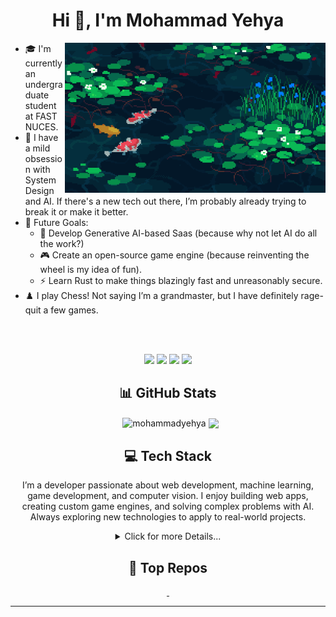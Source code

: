 <!-- <img src="https://github.com/MohammadYehya/MohammadYehya/blob/main/working.gif" alt="" /> -->
<h1 align="center">Hi 👋, I'm Mohammad Yehya</h1>
<img align='right' src="./gitassets/pondfish.gif" height="240px"/>
<p align="left">

- 🎓 I'm currently an undergraduate student at FAST NUCES.
- 🤖 I have a mild obsession with System Design and AI. If there's a new tech out there, I’m probably already trying to break it or make it better.
- 🚀 Future Goals:
  - 🧠 Develop Generative AI-based Saas (because why not let AI do all the work?)
  - 🎮 Create an open-source game engine (because reinventing the wheel is my idea of fun).
  - ⚡ Learn Rust to make things blazingly fast and unreasonably secure.
- ♟️ I play Chess! Not saying I’m a grandmaster, but I have definitely rage-quit a few games.

</p>

<p align="center">
  <!-- <img src="https://visitcount.itsvg.in/api?id=MohammadYehya&label=Profile%20Views&color=10&icon=0&pretty=true" /> -->
</p>

<br>
<br>

<p align="center"> 
  <a href="https://linkedin.com/in/mohammad-yehya"><img src="https://img.shields.io/badge/LinkedIn-%230077B5.svg?&style=for-the-badge&logo=linkedin&logoColor=white"/></a>
  <a href="https://mohammadyehya.github.io"><img src="https://img.shields.io/badge/Portfolio-darkred?&style=for-the-badge&logo=GoogleChrome&logoColor=white"/></a>  
  <a href="https://github.com/MohammadYehya"><img src="https://img.shields.io/badge/Github-black?&style=for-the-badge&logo=Github&logoColor=white"/></a>
  <a href="mailto:mohammad7446@gmail.com"><img src="https://img.shields.io/badge/Gmail-white?&style=for-the-badge&logo=gmail&logoColor=gmail"></a>
</p>

<h2 align="center">📊 GitHub Stats</h2>
<p align="center">&nbsp;
  <img align="center" src="https://github-readme-stats.vercel.app/api?username=MohammadYehya&theme=monokai&hide_border=false&include_all_commits=true&count_private=true" alt="mohammadyehya" />
  <img align="center" src="https://github-readme-stats.vercel.app/api/top-langs/?username=MohammadYehya&theme=monokai&hide_border=false&include_all_commits=true&count_private=true&layout=compact&langs_count=90"/>
</p>

<h2 align="center">💻 Tech Stack</h2>
<p align="center">I’m a developer passionate about web development, machine learning, game development, and computer vision. I enjoy building web apps, creating custom game engines, and solving complex problems with AI. Always exploring new technologies to apply to real-world projects.</p>
<details align="center">
  <summary>Click for more Details...</summary>
  <p align="center">
      <h3>Programming Languages</h3>
      <p align="center">
        <img src="https://img.shields.io/badge/c-%2300599C.svg?style=for-the-badge&logo=c&logoColor=white" alt="C" />
        <img src="https://img.shields.io/badge/c++-%2300599C.svg?style=for-the-badge&logo=c%2B%2B&logoColor=white" alt="C++" />
        <img src="https://img.shields.io/badge/c%23-%2300599C.svg?style=for-the-badge&logo=csharp&logoColor=white" alt="C#" />
        <img src="https://img.shields.io/badge/python-3670A0?style=for-the-badge&logo=python&logoColor=ffdd54" alt="Python" />
        <img src="https://img.shields.io/badge/rust-%23000000.svg?style=for-the-badge&logo=rust&logoColor=white" alt="Rust"/>
<!--         <img src="https://img.shields.io/badge/GDScript-%2374267B.svg?style=for-the-badge&logo=godotengine&logoColor=white" alt="GDScript"/> -->
        <img src="https://img.shields.io/badge/javascript-%23323330.svg?style=for-the-badge&logo=javascript&logoColor=%23F7DF1E" alt="JavaScript" />
        <img src="https://img.shields.io/badge/typescript-%23007ACC.svg?style=for-the-badge&logo=typescript&logoColor=white" alt="TypeScript" />
        <img src="https://img.shields.io/badge/assembly%20script-%23000000.svg?style=for-the-badge&logo=assemblyscript&logoColor=white" alt="Assembly Script"/>
        <img src="https://img.shields.io/badge/shell_script-%23121011.svg?style=for-the-badge&logo=gnu-bash&logoColor=white" alt="Shell Script" />
      </p>
      <h3>Scripting & Markup</h3>
      <p align="center">
        <img src="https://img.shields.io/badge/latex-%23008080.svg?style=for-the-badge&logo=latex&logoColor=white" alt="LaTeX" />
        <img src="https://img.shields.io/badge/markdown-%23000000.svg?style=for-the-badge&logo=markdown&logoColor=white" alt="Markdown" />
        <img src="https://img.shields.io/badge/yaml-%23ffffff.svg?style=for-the-badge&logo=yaml&logoColor=151515" alt="YAML" />
      </p>
      <h3>Front-End Development</h3>
      <p align="center">
        <img src="https://img.shields.io/badge/Next-black?style=for-the-badge&logo=next.js&logoColor=white" alt="Next JS" />
        <img src="https://img.shields.io/badge/react-%2320232a.svg?style=for-the-badge&logo=react&logoColor=%2361DAFB" alt="React" />
        <img src="https://img.shields.io/badge/tailwindcss-%2338B2AC.svg?style=for-the-badge&logo=tailwind-css&logoColor=white" alt="TailwindCSS" />
        <img src="https://img.shields.io/badge/shadcn%2Fui-000000?style=for-the-badge&logo=shadcnui&logoColor=white" alt="ShadcnUI"/>
        <img src="https://img.shields.io/badge/blazor-%235C2D91.svg?style=for-the-badge&logo=blazor&logoColor=white" alt="Blazor" />
        <img src="https://img.shields.io/badge/html5-%23E34F26.svg?style=for-the-badge&logo=html5&logoColor=white" alt="HTML5" />
        <img src="https://img.shields.io/badge/css3-%231572B6.svg?style=for-the-badge&logo=css3&logoColor=white" alt="CSS3" />
        <img src="https://img.shields.io/badge/bootstrap-%238511FA.svg?style=for-the-badge&logo=bootstrap&logoColor=white" alt=""/>
      </p>
      <h3>Back-End Development</h3>
      <p align="center">
        <img src="https://img.shields.io/badge/FastAPI-005571?style=for-the-badge&logo=fastapi" alt="FastAPI" />
        <img src="https://img.shields.io/badge/node.js-6DA55F?style=for-the-badge&logo=node.js&logoColor=white" alt="NodeJS" />
        <img src="https://img.shields.io/badge/express.js-%23404d59.svg?style=for-the-badge&logo=express&logoColor=%2361DAFB" alt="Express.js" />
        <img src="https://img.shields.io/badge/.NET-5C2D91?style=for-the-badge&logo=.net&logoColor=white" alt=".NET"/>
        <img src="https://img.shields.io/badge/Socket.io-black?style=for-the-badge&logo=socket.io&badgeColor=010101" alt="Socket.io" />
      </p>
<!--       <h3>Desktop Application Development</h3> 
      <p align="center">
        <img src="https://img.shields.io/badge/tauri-%2324C8DB.svg?style=for-the-badge&logo=tauri&logoColor=%23FFFFFF" alt="Tauri"/>
        <img src="https://img.shields.io/badge/Electron-191970?style=for-the-badge&logo=Electron&logoColor=white" alt="Electron"/>
      </p>
      <h3>Game Development</h3> 
      <p align="center"> 
        <img src="https://img.shields.io/badge/SFML-8CC445?style=for-the-badge&logo=sfml&logoColor=white" alt="SFML" /> 
        <img src="https://img.shields.io/badge/GODOT-%23FFFFFF.svg?style=for-the-badge&logo=godot-engine" alt="Godot"/>
      </p> -->
      <h3>DevOps & Cloud</h3>
      <p align="center">
        <img src="https://img.shields.io/badge/azure-%230072C6.svg?style=for-the-badge&logo=microsoftazure&logoColor=white" alt="Azure" />
        <img src="https://img.shields.io/badge/GoogleCloud-%234285F4.svg?style=for-the-badge&logo=google-cloud&logoColor=white" alt="Google Cloud" />
        <img src="https://img.shields.io/badge/github%20pages-121013?style=for-the-badge&logo=github&logoColor=white" alt="GithubPages"/>
        <img src="https://img.shields.io/badge/github%20actions-121013.svg?style=for-the-badge&logo=githubactions&logoColor=white" alt="GithubActions"/>          
        <img src="https://img.shields.io/badge/firebase-%23039BE5.svg?style=for-the-badge&logo=firebase" alt="Firebase" />
        <img src="https://img.shields.io/badge/docker-%230db7ed.svg?style=for-the-badge&logo=docker&logoColor=white" alt="Docker" />
        <img src="https://img.shields.io/badge/vercel-%23000000.svg?style=for-the-badge&logo=vercel&logoColor=white" alt="Vercel" />
        <img src="https://img.shields.io/badge/nginx-%23009639.svg?style=for-the-badge&logo=nginx&logoColor=white" alt="Nginx" />
<!--         <img src="https://img.shields.io/badge/ngrok-140648?style=for-the-badge&logo=Ngrok&logoColor=white" alt="Ngrok"/> -->
      </p>
      <h3>Content Management Systems</h3>
      <p align="center">
        <img src="https://img.shields.io/badge/Sanity-%23ffffff.svg?style=for-the-badge&logo=Sanity" alt="Sanity" />
      </p>
      <h3>Databases</h3>
      <p align="center">
        <img src="https://img.shields.io/badge/MongoDB-%234ea94b.svg?style=for-the-badge&logo=mongodb&logoColor=white" alt="MongoDB" />
        <img src="https://img.shields.io/badge/Neo4j-008CC1?style=for-the-badge&logo=neo4j&logoColor=white" alt="Neo4J" />
        <img src="https://img.shields.io/badge/postgres-%23316192.svg?style=for-the-badge&logo=postgresql&logoColor=white" alt="Postgres" />
        <img src="https://img.shields.io/badge/sqlite-%2307405e.svg?style=for-the-badge&logo=sqlite&logoColor=white" alt="SQLite" />
        <img src="https://img.shields.io/badge/mysql-4479A1.svg?style=for-the-badge&logo=mysql&logoColor=white" alt="MySQL" />
        <img src="https://img.shields.io/badge/Microsoft%20SQL%20Server-CC2927?style=for-the-badge&logo=microsoft%20sql%20server&logoColor=white" alt="MS SQL Server"/>
      </p>
      <h3>Data Science & Machine Learning</h3>
      <p align="center">
        <img src="https://img.shields.io/badge/Keras-%23D00000.svg?style=for-the-badge&logo=Keras&logoColor=white" alt="Keras" />
        <img src="https://img.shields.io/badge/Matplotlib-%23ffffff.svg?style=for-the-badge&logo=Matplotlib&logoColor=black" alt="Matplotlib" />
        <img src="https://img.shields.io/badge/numpy-%23013243.svg?style=for-the-badge&logo=numpy&logoColor=white" alt="NumPy" />
        <img src="https://img.shields.io/badge/pandas-%23150458.svg?style=for-the-badge&logo=pandas&logoColor=white" alt="Pandas" />
        <img src="https://img.shields.io/badge/PyTorch-%23EE4C2C.svg?style=for-the-badge&logo=PyTorch&logoColor=white" alt="PyTorch" />
        <img src="https://img.shields.io/badge/scikit--learn-%23F7931E.svg?style=for-the-badge&logo=scikit-learn&logoColor=white" alt="scikit-learn" />
        <img src="https://img.shields.io/badge/SciPy-%230C55A5.svg?style=for-the-badge&logo=scipy&logoColor=%white" alt="Scipy" />
        <img src="https://img.shields.io/badge/opencv-%23white.svg?style=for-the-badge&logo=opencv&logoColor=white" alt="OpenCV" />
        <img src="https://img.shields.io/badge/TensorFlow-%23FF6F00.svg?style=for-the-badge&logo=TensorFlow&logoColor=white" alt="TensorFlow" />
        <img src="https://img.shields.io/badge/langchain-1C3C3C?style=for-the-badge&logo=langchain&logoColor=white" alt="Langchain"/>
      </p>
      <h3>Package Managers & Build Tools</h3>
      <p align="center">
        <img src="https://img.shields.io/badge/NPM-%23CB3837.svg?style=for-the-badge&logo=npm&logoColor=white" alt="NPM" />
        <img src="https://img.shields.io/badge/Poetry-%233B82F6.svg?style=for-the-badge&logo=poetry&logoColor=0B3D8D" alt="Poetry" />
        <img src="https://img.shields.io/badge/CMake-%23008FBA.svg?style=for-the-badge&logo=cmake&logoColor=white" alt="Cmake"/>
      </p>
      <h3>API & Authentication</h3>
      <p align="center">
        <img src="https://img.shields.io/badge/JWT-black?style=for-the-badge&logo=JSON%20web%20tokens" alt="JWT" />
        <img src="https://img.shields.io/badge/Postman-FF6C37?style=for-the-badge&logo=postman&logoColor=white" alt="Postman" />
        <img src="https://img.shields.io/badge/Swagger-85EA2D?style=for-the-badge&logo=Swagger&logoColor=white" alt="Swagger"/>
        <img src="https://img.shields.io/badge/NODEMON-%23323330.svg?style=for-the-badge&logo=nodemon&logoColor=%BBDEAD" alt="Nodemon" />
      </p>
      <h3>Frameworks & Libraries</h3>
      <p align="center">
        <img src="https://img.shields.io/badge/cuda-000000.svg?style=for-the-badge&logo=nVIDIA&logoColor=green" alt="Cuda"/>
        <img src="https://img.shields.io/badge/OpenGL-white?logo=OpenGL&style=for-the-badge" alt="OpenGL"/>
<!--         <img src="https://shields.io/badge/FFmpeg-%23171717.svg?logo=ffmpeg&style=for-the-badge&labelColor=171717&logoColor=5cb85c" alt="ffmpeg"/> -->
        <img src="https://img.shields.io/badge/Qiskit-%236929C4.svg?style=for-the-badge&logo=Qiskit&logoColor=white" alt="Qiskit"/>
        <img src="https://img.shields.io/badge/-selenium-%43B02A?style=for-the-badge&logo=selenium&logoColor=white" alt="Selenium"/>
        <img src="https://img.shields.io/badge/ESLint-4B3263?style=for-the-badge&logo=eslint&logoColor=white" alt="ESLint" />
        <img src="https://img.shields.io/badge/chart.js-F5788D.svg?style=for-the-badge&logo=chart.js&logoColor=white" alt="Chart.js" />
        <img src="https://img.shields.io/badge/-GTK-7FE719?logo=gtk&logoColor=white&style=for-the-badge" alt="GTK">
        <img src="https://img.shields.io/badge/Qt-%23217346.svg?style=for-the-badge&logo=Qt&logoColor=white" alt="Qt" />
        <img src="https://img.shields.io/badge/zod-%233068b7.svg?style=for-the-badge&logo=zod&logoColor=white" alt="Zod" />
      </p>
      <h3>Collaboration & Design Tools</h3>
      <p align="center">
        <img src="https://img.shields.io/badge/Canva-%2300C4CC.svg?style=for-the-badge&logo=Canva&logoColor=white" alt="Canva" />
        <img src="https://img.shields.io/badge/figma-%23F24E1E.svg?style=for-the-badge&logo=figma&logoColor=white" alt="Figma" />
<!--         <img src="https://img.shields.io/badge/Aseprite-FFFFFF?style=for-the-badge&logo=Aseprite&logoColor=#7D929E" alt="Aseprite"/> -->
      </p>
      <h3>Electronics & Robotics</h3>
      <p align="center">
        <img src="https://img.shields.io/badge/-Arduino-00979D?style=for-the-badge&logo=Arduino&logoColor=white" alt="Arduino" />
      </p>
      <h3>Terminals & Command-Line Tools</h3>
      <p align="center">
        <img src="https://img.shields.io/badge/PowerShell-%235391FE.svg?style=for-the-badge&logo=powershell&logoColor=white" alt="PowerShell" />
        <img src="https://img.shields.io/badge/Windows%20Terminal-%234D4D4D.svg?style=for-the-badge&logo=windows-terminal&logoColor=white" alt="Windows Terminal" />
        <img src="https://img.shields.io/badge/tmux-1BB91F?style=for-the-badge&logo=tmux&logoColor=white" alt="Tmux"/>
      </p>
      <h3>Stream Processing & Caching Tools</h3>
      <p align="center">
        <img src="https://img.shields.io/badge/Apache%20Kafka-000?style=for-the-badge&logo=apachekafka" alt="Apache Kafka" />
        <img src="https://img.shields.io/badge/redis-%23DD0031.svg?style=for-the-badge&logo=redis&logoColor=white" alt="Redis" />
      </p>
      <h3>Multimedia & Video Editing</h3>
      <p align="center">
        <img src="https://img.shields.io/badge/Adobe%20Premiere%20Pro-9999FF.svg?style=for-the-badge&logo=Adobe%20Premiere%20Pro&logoColor=white" alt="Adobe Premiere Pro" />
      </p>
  </p>
</details>

<h2 align="center">📂 Top Repos</h2>
<p align="center">
  <a href="https://github.com/MohammadYehya/GridForge">
    <img src="https://github-readme-stats.vercel.app/api/pin/?username=mohammadyehya&repo=GridForge&title_color=fff&icon_color=f9f9f9&text_color=9f9f9f&bg_color=151515" alt=""/>
  </a>
  <a href="https://github.com/MohammadYehya/Quantum_Edge_Detection">
    <img src="https://github-readme-stats.vercel.app/api/pin/?username=mohammadyehya&repo=Quantum_Edge_Detection&title_color=fff&icon_color=f9f9f9&text_color=9f9f9f&bg_color=151515" alt=""/>
  </a>
</p>

<!-- h2 align="center">✍️ Random Dev Quote</h2 -->
<!-- p align="center"><img src="https://quotes-github-readme.vercel.app/api?type=horizontal&theme=radical"/></p -->

---
